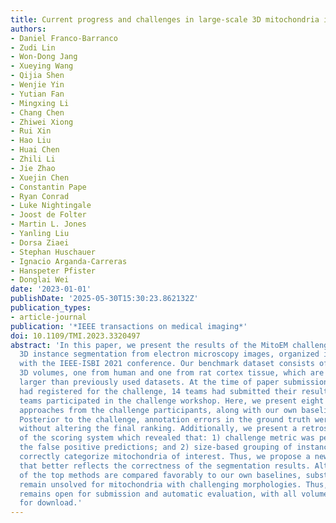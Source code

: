 ```yaml
---
title: Current progress and challenges in large-scale 3D mitochondria instance segmentation
authors:
- Daniel Franco-Barranco
- Zudi Lin
- Won-Dong Jang
- Xueying Wang
- Qijia Shen
- Wenjie Yin
- Yutian Fan
- Mingxing Li
- Chang Chen
- Zhiwei Xiong
- Rui Xin
- Hao Liu
- Huai Chen
- Zhili Li
- Jie Zhao
- Xuejin Chen
- Constantin Pape
- Ryan Conrad
- Luke Nightingale
- Joost de Folter
- Martin L. Jones
- Yanling Liu
- Dorsa Ziaei
- Stephan Huschauer
- Ignacio Arganda-Carreras
- Hanspeter Pfister
- Donglai Wei
date: '2023-01-01'
publishDate: '2025-05-30T15:30:23.862132Z'
publication_types:
- article-journal
publication: '*IEEE transactions on medical imaging*'
doi: 10.1109/TMI.2023.3320497
abstract: 'In this paper, we present the results of the MitoEM challenge on mitochondria
  3D instance segmentation from electron microscopy images, organized in conjunction
  with the IEEE-ISBI 2021 conference. Our benchmark dataset consists of two large-scale
  3D volumes, one from human and one from rat cortex tissue, which are 1,986 times
  larger than previously used datasets. At the time of paper submission, 257 participants
  had registered for the challenge, 14 teams had submitted their results, and six
  teams participated in the challenge workshop. Here, we present eight top-performing
  approaches from the challenge participants, along with our own baseline strategies.
  Posterior to the challenge, annotation errors in the ground truth were corrected
  without altering the final ranking. Additionally, we present a retrospective evaluation
  of the scoring system which revealed that: 1) challenge metric was permissive with
  the false positive predictions; and 2) size-based grouping of instances did not
  correctly categorize mitochondria of interest. Thus, we propose a new scoring system
  that better reflects the correctness of the segmentation results. Although several
  of the top methods are compared favorably to our own baselines, substantial errors
  remain unsolved for mitochondria with challenging morphologies. Thus, the challenge
  remains open for submission and automatic evaluation, with all volumes available
  for download.'
---
```

